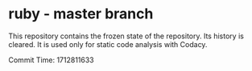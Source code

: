# ruby - master branch

This repository contains the frozen state of the repository.
Its history is cleared. It is used only for static code
analysis with Codacy.

Commit Time: 1712811633